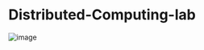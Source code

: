 # Distributed-Computing-lab

![image](https://user-images.githubusercontent.com/74452252/212916784-74260453-c44e-45b0-ab68-c8e6dae14f52.png)
